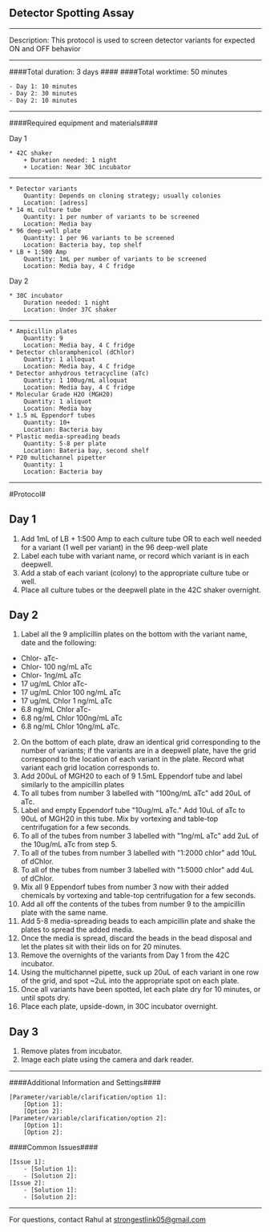 Detector Spotting Assay
--------------
- - - - - - - - - - - - - - - - - - - - - - - - - - - - - - - - - - - - - - - - - - - -
Description: This protocol is used to screen detector variants for expected ON and OFF behavior

- - - - - - - - - - - - - - - - - - - - - - - - - - - - - - - - - - - - - - - - - - - -
####Total duration: 3 days ####
####Total worktime: 50 minutes

    - Day 1: 10 minutes
    - Day 2: 30 minutes
    - Day 2: 10 minutes
    
- - - - - - - - - - - - - - - - - - - - - - - - - - - - - - - - - - - - - - - - - - - -

####Required equipment and materials####

Day 1

    * 42C shaker
        + Duration needed: 1 night
        + Location: Near 30C incubator
  
------

    * Detector variants
        Quantity: Depends on cloning strategy; usually colonies
        Location: [adress]
    * 14 mL culture tube
        Quantity: 1 per number of variants to be screened
        Location: Media bay
    * 96 deep-well plate
        Quantity: 1 per 96 variants to be screened
        Location: Bacteria bay, top shelf
    * LB + 1:500 Amp
        Quantity: 1mL per number of variants to be screened
        Location: Media bay, 4 C fridge
  
Day 2

    * 30C incubator
        Duration needed: 1 night
        Location: Under 37C shaker
        
---------

        
    * Ampicillin plates
        Quantity: 9
        Location: Media bay, 4 C fridge
    * Detector chloramphenicol (dChlor)
        Quantity: 1 alloquat
        Location: Media bay, 4 C fridge
    * Detector anhydrous tetracycline (aTc)
        Quantity: 1 100ug/mL alloquat
        Location: Media bay, 4 C fridge
    * Molecular Grade H2O (MGH20)
        Quantity: 1 aliquot
        Location: Media bay
    * 1.5 mL Eppendorf tubes
        Quantity: 10+
        Location: Bacteria bay
    * Plastic media-spreading beads
        Quantity: 5-8 per plate
        Location: Bateria bay, second shelf
    * P20 multichannel pipetter
        Quantity: 1
        Location: Bacteria bay
- - - - - - - - - - - - - - - - - - - - - - - - - - - - - - - - - - - - - - - - - - - - 

#Protocol#

Day 1
------
1. Add 1mL of LB + 1:500 Amp to each culture tube OR to each well needed for a variant (1 well per variant) in the 96 deep-well plate
2. Label each tube with variant name, or record which variant is in each deepwell.
3. Add a stab of each variant (colony) to the appropriate culture tube or well.
4. Place all culture tubes or the deepwell plate in the 42C shaker overnight.

Day 2
------
1. Label all the 9 amplicillin plates on the bottom with the variant name, date and the following: 

* Chlor- aTc- 
* Chlor- 100 ng/mL aTc
* Chlor- 1ng/mL aTc 
* 17 ug/mL Chlor aTc- 
* 17 ug/mL Chlor 100 ng/mL aTc
* 17 ug/mL Chlor 1 ng/mL aTc
* 6.8 ng/mL Chlor aTc-
* 6.8 ng/mL Chlor 100ng/mL aTc
* 6.8 ng/mL Chlor 10ng/mL aTc.

2. On the bottom of each plate, draw an identical grid corresponding to the number of variants; if the variants are in a deepwell plate, have the grid correspond to the location of each variant in the plate. Record what variant each grid location corresponds to.
3. Add 200uL of MGH20 to each of 9 1.5mL Eppendorf tube and label similarly to the ampicillin plates
4. To all tubes from number 3 labelled with "100ng/mL aTc" add 20uL of aTc.
5. Label and empty Eppendorf tube "10ug/mL aTc." Add 10uL of aTc to 90uL of MGH20 in this tube. Mix by vortexing and table-top centrifugation for a few seconds.
6. To all of the tubes from number 3 labelled with "1ng/mL aTc" add 2uL of the 10ug/mL aTc from step 5.
7. To all of the tubes from number 3 labelled with "1:2000 chlor" add 10uL of dChlor.
8. To all of the tubes from number 3 labelled with "1:5000 chlor" add 4uL of dChlor.
9. Mix all 9 Eppendorf tubes from number 3 now with their added chemicals by vortexing and table-top centrifugation for a few seconds.
10. Add all off the contents of the tubes from number 9 to the ampicillin plate with the same name.
11. Add 5-8 media-spreading beads to each ampicillin plate and shake the plates to spread the added media.
12. Once the media is spread, discard the beads in the bead disposal and let the plates sit with their lids on for 20 minutes.
13. Remove the overnights of the variants from Day 1 from the 42C incubator. 
14. Using the multichannel pipette, suck up 20uL of each variant in one row of the grid, and spot ~2uL into the appropriate spot on each plate.
15. Once all variants have been spotted, let each plate dry for 10 minutes, or until spots dry.
16. Place each plate, upside-down, in 30C incubator overnight.

Day 3
------
1. Remove plates from incubator.
2. Image each plate using the camera and dark reader.

- - - - - - - - - - - - - - - - - - - - - - - - - - - - - - - - - - - - - - - - - - - - 
    
    
####Additional Information and Settings####

    [Parameter/variable/clarification/option 1]:
        [Option 1]:
        [Option 2]:
    [Parameter/variable/clarification/option 2]:
        [Option 1]:
        [Option 2]:


####Common Issues####

    [Issue 1]:
        - [Solution 1]:
        - [Solution 2]:
    [Issue 2]:
        - [Solution 1]:
        - [Solution 2]:
- - - - - - - - - - - - - - - - - - - - - - - - - - - - - - - - - - - - - - - - - - - - 
       
For questions, contact Rahul at strongestlink05@gmail.com    

